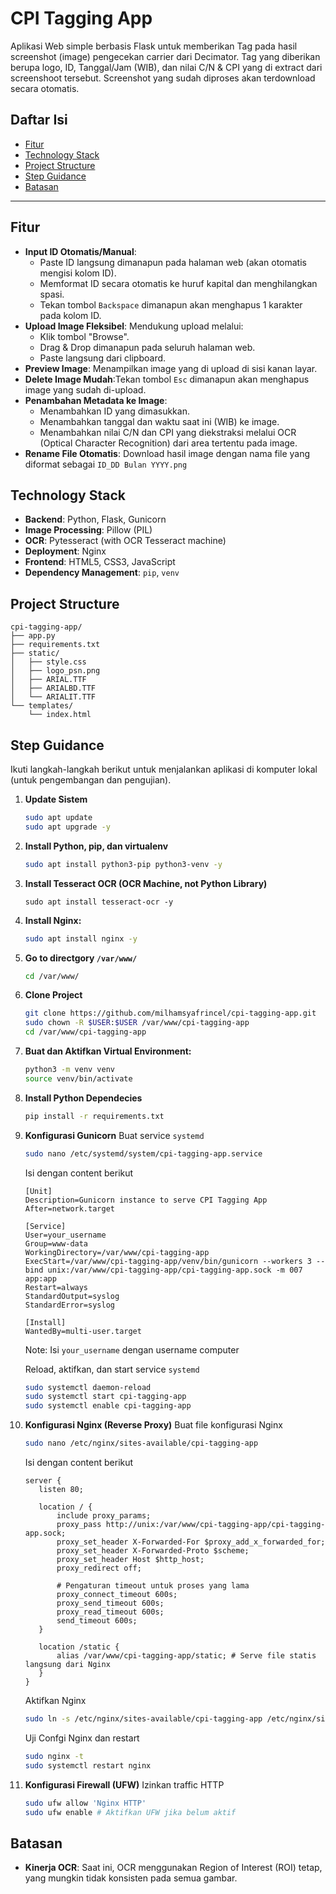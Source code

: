 # CPI Tagging App

Aplikasi Web simple berbasis Flask untuk memberikan Tag pada hasil screenshot (image) pengecekan carrier dari Decimator. Tag yang diberikan berupa logo, ID, Tanggal/Jam (WIB), dan nilai C/N & CPI yang di extract dari screenshoot tersebut. Screenshot yang sudah diproses akan terdownload secara otomatis.

## Daftar Isi

* [Fitur](#fitur)
* [Technology Stack](#technology-stack)
* [Project Structure](#project-structure)
* [Step Guidance](#step-guidance)
* [Batasan](#batasan)

---

## Fitur

* **Input ID Otomatis/Manual**:
    * Paste ID langsung dimanapun pada halaman web (akan otomatis mengisi kolom ID).
    * Memformat ID secara otomatis ke huruf kapital dan menghilangkan spasi.
    * Tekan tombol `Backspace` dimanapun akan menghapus 1 karakter pada kolom ID.
* **Upload Image Fleksibel**: Mendukung upload melalui:
    * Klik tombol "Browse".
    * Drag & Drop dimanapun pada seluruh halaman web.
    * Paste langsung dari clipboard.
* **Preview Image**: Menampilkan image yang di upload di sisi kanan layar.
* **Delete Image Mudah**:Tekan tombol `Esc` dimanapun akan menghapus image yang sudah di-upload.
* **Penambahan Metadata ke Image**:
    * Menambahkan ID yang dimasukkan.
    * Menambahkan tanggal dan waktu saat ini (WIB) ke image.
    * Menambahkan nilai C/N dan CPI yang diekstraksi melalui OCR (Optical Character Recognition) dari area tertentu pada image.
* **Rename File Otomatis**: Download hasil image dengan nama file yang diformat sebagai `ID_DD Bulan YYYY.png`

## Technology Stack

* **Backend**: Python, Flask, Gunicorn
* **Image Processing**: Pillow (PIL)
* **OCR**: Pytesseract (with OCR Tesseract machine)
* **Deployment**: Nginx
* **Frontend**: HTML5, CSS3, JavaScript
* **Dependency Management**: `pip`, `venv`

## Project Structure
```
cpi-tagging-app/
├── app.py                     
├── requirements.txt           
├── static/                    
│   ├── style.css              
│   ├── logo_psn.png           
│   ├── ARIAL.TTF              
│   ├── ARIALBD.TTF            
│   └── ARIALIT.TTF            
└── templates/                 
    └── index.html             
```

## Step Guidance

Ikuti langkah-langkah berikut untuk menjalankan aplikasi di komputer lokal (untuk pengembangan dan pengujian).

1.  **Update Sistem**
    ```bash
    sudo apt update
    sudo apt upgrade -y
    ```
2. **Install Python, pip, dan virtualenv**
    ```bash
    sudo apt install python3-pip python3-venv -y
    ```
3. **Install Tesseract OCR (OCR Machine, not Python Library)**
    ```
    sudo apt install tesseract-ocr -y
    ```
4. **Install Nginx:**
    ```bash
    sudo apt install nginx -y
    ```
5. **Go to directgory `/var/www/`**
    ```bash
    cd /var/www/
    ```
6. **Clone Project** 
    ```bash
    git clone https://github.com/milhamsyafrincel/cpi-tagging-app.git
    sudo chown -R $USER:$USER /var/www/cpi-tagging-app
    cd /var/www/cpi-tagging-app
    ```
7. **Buat dan Aktifkan Virtual Environment:**
    ```bash
    python3 -m venv venv
    source venv/bin/activate
    ```
8. **Install Python Dependecies**
    ```bash
    pip install -r requirements.txt
    ```
9. **Konfigurasi Gunicorn**
    Buat service `systemd`
    ```bash
    sudo nano /etc/systemd/system/cpi-tagging-app.service
    ```

    Isi dengan content berikut
    ```
    [Unit]
    Description=Gunicorn instance to serve CPI Tagging App
    After=network.target

    [Service]
    User=your_username
    Group=www-data                
    WorkingDirectory=/var/www/cpi-tagging-app
    ExecStart=/var/www/cpi-tagging-app/venv/bin/gunicorn --workers 3 --bind unix:/var/www/cpi-tagging-app/cpi-tagging-app.sock -m 007 app:app
    Restart=always
    StandardOutput=syslog
    StandardError=syslog

    [Install]
    WantedBy=multi-user.target
    ```

    Note: Isi `your_username` dengan username computer

    Reload, aktifkan, dan start service `systemd`
    ```bash
    sudo systemctl daemon-reload
    sudo systemctl start cpi-tagging-app
    sudo systemctl enable cpi-tagging-app
    ```

10. **Konfigurasi Nginx (Reverse Proxy)**
    Buat file konfigurasi Nginx
    ```bash
    sudo nano /etc/nginx/sites-available/cpi-tagging-app
    ```

    Isi dengan content berikut
    ```
    server {
       listen 80;
       
       location / {
           include proxy_params;
           proxy_pass http://unix:/var/www/cpi-tagging-app/cpi-tagging-app.sock;
           proxy_set_header X-Forwarded-For $proxy_add_x_forwarded_for;
           proxy_set_header X-Forwarded-Proto $scheme;
           proxy_set_header Host $http_host;
           proxy_redirect off;

           # Pengaturan timeout untuk proses yang lama
           proxy_connect_timeout 600s;
           proxy_send_timeout 600s;
           proxy_read_timeout 600s;
           send_timeout 600s;
       }

       location /static {
           alias /var/www/cpi-tagging-app/static; # Serve file statis langsung dari Nginx
       }
    }
    ```

    Aktifkan Nginx
    ```bash
    sudo ln -s /etc/nginx/sites-available/cpi-tagging-app /etc/nginx/sites-enabled
    ```

    Uji Confgi Nginx dan restart
    ```bash
    sudo nginx -t
    sudo systemctl restart nginx
    ```
11. **Konfigurasi Firewall (UFW)**
    Izinkan traffic HTTP
    ```bash
    sudo ufw allow 'Nginx HTTP'
    sudo ufw enable # Aktifkan UFW jika belum aktif
    ```
 
## Batasan 

* **Kinerja OCR**: Saat ini, OCR menggunakan Region of Interest (ROI) tetap, yang mungkin tidak konsisten pada semua gambar.
